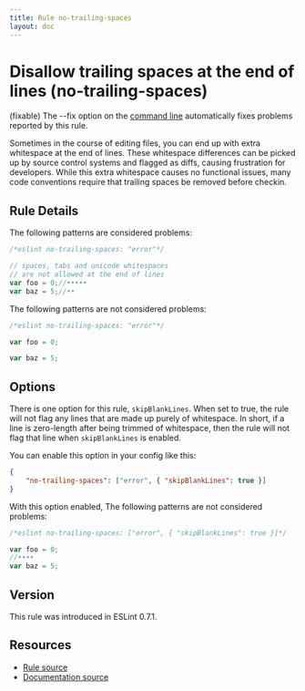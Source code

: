 ```yaml
---
title: Rule no-trailing-spaces
layout: doc
---
```

<!-- Note: No pull requests accepted for this file. See README.md in the root directory for details. -->

# Disallow trailing spaces at the end of lines (no-trailing-spaces)

(fixable) The --fix option on the [command line](../user-guide/command-line-interface#fix) automatically fixes problems reported by this rule.

Sometimes in the course of editing files, you can end up with extra whitespace at the end of lines. These whitespace differences can be picked up by source control systems and flagged as diffs, causing frustration for developers. While this extra whitespace causes no functional issues, many code conventions require that trailing spaces be removed before checkin.

## Rule Details

The following patterns are considered problems:

```js
/*eslint no-trailing-spaces: "error"*/

// spaces, tabs and unicode whitespaces
// are not allowed at the end of lines
var foo = 0;//•••••
var baz = 5;//••
```

The following patterns are not considered problems:

```js
/*eslint no-trailing-spaces: "error"*/

var foo = 0;

var baz = 5;
```

## Options

There is one option for this rule, `skipBlankLines`. When set to true, the rule will not flag any lines that are made up purely of whitespace. In short, if a line is zero-length after being trimmed of whitespace, then the rule will not flag that line when `skipBlankLines` is enabled.

You can enable this option in your config like this:

```json
{
    "no-trailing-spaces": ["error", { "skipBlankLines": true }]
}
```

With this option enabled, The following patterns are not considered problems:

```js
/*eslint no-trailing-spaces: ["error", { "skipBlankLines": true }]*/

var foo = 0;
//••••
var baz = 5;
```

## Version

This rule was introduced in ESLint 0.7.1.

## Resources

* [Rule source](https://github.com/eslint/eslint/tree/master/lib/rules/no-trailing-spaces.js)
* [Documentation source](https://github.com/eslint/eslint/tree/master/docs/rules/no-trailing-spaces.md)
